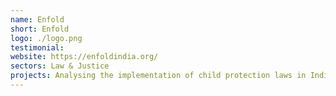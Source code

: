 ```yaml
---
name: Enfold
short: Enfold
logo: ./logo.png
testimonial:
website: https://enfoldindia.org/
sectors: Law & Justice
projects: Analysing the implementation of child protection laws in India
---
```

